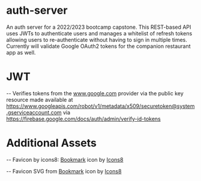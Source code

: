 # auth-server
An auth server for a 2022/2023 bootcamp capstone. This REST-based API uses JWTs to authenticate users and manages a whitelist of refresh tokens allowing users to re-authenticate without having to sign in multiple times. Currently will validate Google OAuth2 tokens for the companion restaurant app as well.

# JWT

-- Verifies tokens from the www.google.com provider via the public key resource made available at https://www.googleapis.com/robot/v1/metadata/x509/securetoken@system.gserviceaccount.com via https://firebase.google.com/docs/auth/admin/verify-id-tokens

# Additional Assets
-- Favicon by icons8: <a target="_blank" href="https://icons8.com/icon/21062/bookmark">Bookmark</a> icon by <a target="_blank" href="https://icons8.com">Icons8</a>

-- Favicon SVG from <a target="_blank" href="https://icons8.com/icon/21062/bookmark">Bookmark</a> icon by <a target="_blank" href="https://icons8.com">Icons8</a>